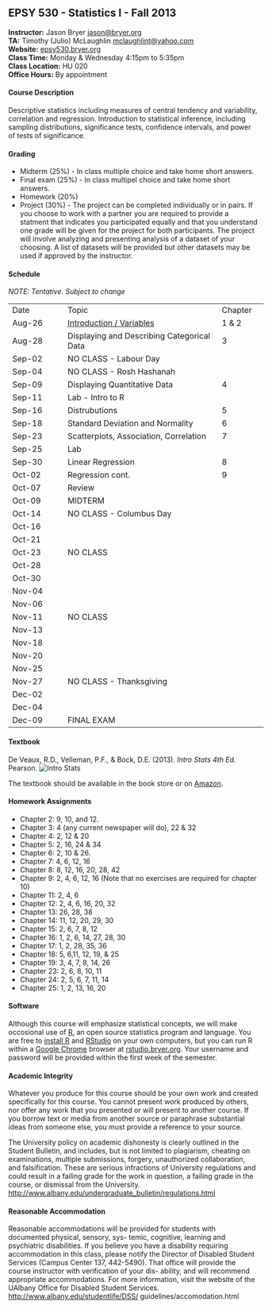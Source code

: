 ## EPSY 530 - Statistics I - Fall 2013

**Instructor:** Jason Bryer [jason@bryer.org](mailto:jason@bryer.org)  
**TA:** Timothy (Julio) McLaughlin [mclaughlint@yahoo.com](mailto:mclaughlint@yahoo.com)  
**Website:** [epsy530.bryer.org](http://epsy530.bryer.org)  
**Class Time:** Monday & Wednesday 4:15pm to 5:35pm  
**Class Location:** HU 020  
**Office Hours:** By appointment  

#### Course Description

Descriptive statistics including measures of central tendency and variability, correlation and regression. Introduction to statistical inference, including sampling distributions, significance tests, confidence intervals, and power of tests of significance.

#### Grading

* Midterm (25%) - In class multiple choice and take home short answers.
* Final exam (25%) - In class multipel choice and take home short answers.
* Homework (20%)
* Project (30%) - The project can be completed individually or in pairs. If you choose to work with a partner you are required to provide a statment that indicates you participated equally and that you understand one grade will be given for the project for both participants. The project will involve analyzing and presenting analysis of a dataset of your choosing. A list of datasets will be provided but other datasets may be used if approved by the instructor.

#### Schedule

*NOTE: Tentative. Subject to change*

<table border=0 cellpadding=0 cellspacing=0 width=386 style='border-collapse:
 collapse;table-layout:fixed;width:386pt'>
 <col class=xl68 width=79 style='mso-width-source:userset;mso-width-alt:3370;
 width:79pt'>
 <col class=xl69 width=248 style='mso-width-source:userset;mso-width-alt:10581;
 width:248pt'>
 <col class=xl70 width=59 style='mso-width-source:userset;mso-width-alt:2517;
 width:59pt'>
 <tr height=18 style='height:18.0pt'>
  <td height=18 class=xl65 width=79 style='height:18.0pt;width:79pt'>Date</td>
  <td class=xl66 width=248 style='width:248pt'>Topic</td>
  <td class=xl67 width=59 style='width:59pt'>Chapter</td>
 </tr>
 <tr height=18 style='height:18.0pt'>
  <td height=18 class=xl68 style='height:18.0pt'>Aug-26</td>
  <td class=xl69><a href="http://htmlpreview.github.io/?https://github.com/jbryer/EPSY530Fall2013/blob/master/Slides/Class01/index.html">Introduction / Variables</a></td>
  <td class=xl70>1 &amp; 2</td>
 </tr>
 <tr height=18 style='height:18.0pt'>
  <td height=18 class=xl68 style='height:18.0pt'>Aug-28</td>
  <td class=xl69>Displaying and Describing Categorical Data</td>
  <td class=xl70>3</td>
 </tr>
 <tr height=18 style='height:18.0pt'>
  <td height=18 class=xl68 style='height:18.0pt'>Sep-02</td>
  <td class=xl69>NO CLASS - Labour Day</td>
  <td class=xl70></td>
 </tr>
 <tr height=18 style='height:18.0pt'>
  <td height=18 class=xl68 style='height:18.0pt'>Sep-04</td>
  <td class=xl69>NO CLASS - Rosh Hashanah</td>
  <td class=xl70></td>
 </tr>
 <tr height=18 style='height:18.0pt'>
  <td height=18 class=xl68 style='height:18.0pt'>Sep-09</td>
  <td class=xl69>Displaying Quantitative Data</td>
  <td class=xl70>4</td>
 </tr>
 <tr height=18 style='height:18.0pt'>
  <td height=18 class=xl68 style='height:18.0pt'>Sep-11</td>
  <td class=xl69>Lab - Intro to R</td>
  <td class=xl70></td>
 </tr>
 <tr height=18 style='height:18.0pt'>
  <td height=18 class=xl68 style='height:18.0pt'>Sep-16</td>
  <td class=xl69>Distrubutions</td>
  <td class=xl70>5</td>
 </tr>
 <tr height=18 style='height:18.0pt'>
  <td height=18 class=xl68 style='height:18.0pt'>Sep-18</td>
  <td class=xl69>Standard Deviation and Normality</td>
  <td class=xl70>6</td>
 </tr>
 <tr height=18 style='height:18.0pt'>
  <td height=18 class=xl68 style='height:18.0pt'>Sep-23</td>
  <td class=xl69>Scatterplots, Association, Correlation</td>
  <td class=xl70>7</td>
 </tr>
 <tr height=18 style='height:18.0pt'>
  <td height=18 class=xl68 style='height:18.0pt'>Sep-25</td>
  <td class=xl69>Lab</td>
  <td class=xl70></td>
 </tr>
 <tr height=18 style='height:18.0pt'>
  <td height=18 class=xl68 style='height:18.0pt'>Sep-30</td>
  <td class=xl69>Linear Regression</td>
  <td class=xl70>8</td>
 </tr>
 <tr height=18 style='height:18.0pt'>
  <td height=18 class=xl68 style='height:18.0pt'>Oct-02</td>
  <td class=xl69>Regression cont.</td>
  <td class=xl70>9</td>
 </tr>
 <tr height=18 style='height:18.0pt'>
  <td height=18 class=xl68 style='height:18.0pt'>Oct-07</td>
  <td class=xl69>Review</td>
  <td class=xl70></td>
 </tr>
 <tr height=18 style='height:18.0pt'>
  <td height=18 class=xl68 style='height:18.0pt'>Oct-09</td>
  <td class=xl69>MIDTERM</td>
  <td class=xl70></td>
 </tr>
 <tr height=18 style='height:18.0pt'>
  <td height=18 class=xl68 style='height:18.0pt'>Oct-14</td>
  <td class=xl69>NO CLASS - Columbus Day</td>
  <td class=xl70></td>
 </tr>
 <tr height=18 style='height:18.0pt'>
  <td height=18 class=xl68 style='height:18.0pt'>Oct-16</td>
  <td class=xl69></td>
  <td class=xl70></td>
 </tr>
 <tr height=18 style='height:18.0pt'>
  <td height=18 class=xl68 style='height:18.0pt'>Oct-21</td>
  <td class=xl69></td>
  <td class=xl70></td>
 </tr>
 <tr height=18 style='height:18.0pt'>
  <td height=18 class=xl68 style='height:18.0pt'>Oct-23</td>
  <td class=xl69>NO CLASS</td>
  <td class=xl70></td>
 </tr>
 <tr height=18 style='height:18.0pt'>
  <td height=18 class=xl68 style='height:18.0pt'>Oct-28</td>
  <td class=xl69></td>
  <td class=xl70></td>
 </tr>
 <tr height=18 style='height:18.0pt'>
  <td height=18 class=xl68 style='height:18.0pt'>Oct-30</td>
  <td class=xl69></td>
  <td class=xl70></td>
 </tr>
 <tr height=18 style='height:18.0pt'>
  <td height=18 class=xl68 style='height:18.0pt'>Nov-04</td>
  <td class=xl69></td>
  <td class=xl70></td>
 </tr>
 <tr height=18 style='height:18.0pt'>
  <td height=18 class=xl68 style='height:18.0pt'>Nov-06</td>
  <td class=xl69></td>
  <td class=xl70></td>
 </tr>
 <tr height=18 style='height:18.0pt'>
  <td height=18 class=xl68 style='height:18.0pt'>Nov-11</td>
  <td class=xl69>NO CLASS</td>
  <td class=xl70></td>
 </tr>
 <tr height=18 style='height:18.0pt'>
  <td height=18 class=xl68 style='height:18.0pt'>Nov-13</td>
  <td class=xl69></td>
  <td class=xl70></td>
 </tr>
 <tr height=18 style='height:18.0pt'>
  <td height=18 class=xl68 style='height:18.0pt'>Nov-18</td>
  <td class=xl69></td>
  <td class=xl70></td>
 </tr>
 <tr height=18 style='height:18.0pt'>
  <td height=18 class=xl68 style='height:18.0pt'>Nov-20</td>
  <td class=xl69></td>
  <td class=xl70></td>
 </tr>
 <tr height=18 style='height:18.0pt'>
  <td height=18 class=xl68 style='height:18.0pt'>Nov-25</td>
  <td class=xl69></td>
  <td class=xl70></td>
 </tr>
 <tr height=18 style='height:18.0pt'>
  <td height=18 class=xl68 style='height:18.0pt'>Nov-27</td>
  <td class=xl69>NO CLASS - Thanksgiving</td>
  <td class=xl70></td>
 </tr>
 <tr height=18 style='height:18.0pt'>
  <td height=18 class=xl68 style='height:18.0pt'>Dec-02</td>
  <td class=xl69></td>
  <td class=xl70></td>
 </tr>
 <tr height=18 style='height:18.0pt'>
  <td height=18 class=xl68 style='height:18.0pt'>Dec-04</td>
  <td class=xl69></td>
  <td class=xl70></td>
 </tr>
 <tr height=18 style='height:18.0pt'>
  <td height=18 class=xl68 style='height:18.0pt'>Dec-09</td>
  <td class=xl69>FINAL EXAM</td>
  <td class=xl70></td>
 </tr>
</table>

#### Textbook

De Veaux, R.D., Velleman, P.F., & Bock, D.E. (2013). *Intro Stats 4th Ed.* Pearson.
![Intro Stats](http://ecx.images-amazon.com/images/I/51dhcukukGL._SY300_.jpg)

The textbook should be available in the book store or on [Amazon](http://www.amazon.com/Intro-Stats-Edition-Richard-Veaux/dp/0321825276/ref=sr_1_3?ie=UTF8&qid=1375575375&sr=8-3&keywords=intro+stats).

#### Homework Assignments

* Chapter 2: 9, 10, and 12.
* Chapter 3: 4 (any current newspaper will do), 22 & 32
* Chapter 4: 2, 12 & 20
* Chapter 5: 2, 16, 24 & 34
* Chapter 6: 2, 10 & 26.
* Chapter 7: 4, 6, 12, 16
* Chapter 8: 8, 12, 16, 20, 28, 42
* Chapter 9: 2, 4, 6, 12, 16 (Note that no exercises are required for chapter 10)
* Chapter 11: 2, 4, 6
* Chapter 12: 2, 4, 6, 16, 20, 32
* Chapter 13: 26, 28, 38
* Chapter 14: 11, 12, 20, 29, 30
* Chapter 15: 2, 6, 7, 8, 12
* Chapter 16: 1, 2, 6, 14, 27, 28, 30
* Chapter 17: 1, 2, 28, 35, 36
* Chapter 18: 5, 6,11, 12, 19, & 25
* Chapter 19: 3, 4, 7, 8, 14, 26
* Chapter 23: 2, 6, 8, 10, 11
* Chapter 24: 2, 5, 6, 7, 11, 14
* Chapter 25: 1, 2, 13, 16, 20


#### Software

Although this course will emphasize statistical concepts, we will make occosional use of [R](http://r-project.org), an open source statistics program and language. You are free to [install R](http://cran.r-project.org/) and [RStudio](http://rstudio.com) on your own computers, but you can run R within a [Google Chrome](http://google.com/chrome) browser at [rstudio.bryer.org](http://rstudio.bryer.org). Your username and password will be provided within the first week of the semester.

#### Academic Integrity
Whatever you produce for this course should be your own work and created specifically for this course. You cannot present work produced by others, nor offer any work that you presented or will present to another course. If you borrow text or media from another source or paraphrase substantial ideas from someone else, you must provide a reference to your source.The University policy on academic dishonesty is clearly outlined in the Student Bulletin, and includes, but is not limited to plagiarism, cheating on examinations, multiple submissions, forgery, unauthorized collaboration, and falsification. These are serious infractions of University regulations and could result in a failing grade for the work in question, a failing grade in the course, or dismissal from the University. http://www.albany.edu/undergraduate_bulletin/regulations.html

#### Reasonable Accommodation
Reasonable accommodations will be provided for students with documented physical, sensory, sys- temic, cognitive, learning and psychiatric disabilities. If you believe you have a disability requiring accommodation in this class, please notify the Director of Disabled Student Services (Campus Center 137, 442-5490). That office will provide the course instructor with verification of your dis- ability, and will recommend appropriate accommodations. For more information, visit the website of the UAlbany Office for Disabled Student Services. http://www.albany.edu/studentlife/DSS/ guidelines/accomodation.html
